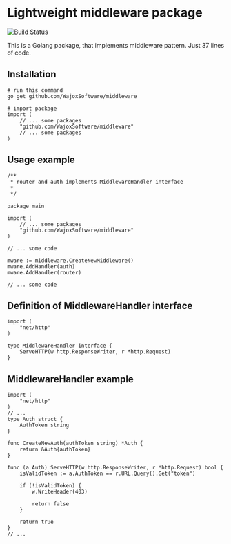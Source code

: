 Lightweight middleware package
========================

[![Build Status](https://travis-ci.org/WajoxSoftware/middleware.svg?branch=master)](https://travis-ci.org/WajoxSoftware/middleware)

This is a Golang package, that implements middleware pattern.
Just 37 lines of code.

## Installation

```
# run this command
go get github.com/WajoxSoftware/middleware

# import package
import (
    // ... some packages
    "github.com/WajoxSoftware/middleware"
    // ... some packages
)

```
## Usage example

```
/**
 * router and auth implements MiddlewareHandler interface
 * 
 */

package main

import (
    // ... some packages
    "github.com/WajoxSoftware/middleware"
)

// ... some code

mware := middleware.CreateNewMiddleware()
mware.AddHandler(auth)
mware.AddHandler(router)

// ... some code

```

## Definition of MiddlewareHandler interface
```
import (
    "net/http"
)

type MiddlewareHandler interface {
    ServeHTTP(w http.ResponseWriter, r *http.Request)
}
```

## MiddlewareHandler example
```
import (
    "net/http"
)
// ...
type Auth struct {
    AuthToken string
}

func CreateNewAuth(authToken string) *Auth {
    return &Auth{authToken}
}

func (a Auth) ServeHTTP(w http.ResponseWriter, r *http.Request) bool {
    isValidToken := a.AuthToken == r.URL.Query().Get("token")

    if (!isValidToken) {
        w.WriteHeader(403)

        return false
    }

    return true
}
// ...

```